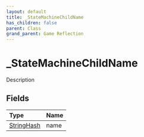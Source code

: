 ```yaml
---
layout: default
title: _StateMachineChildName
has_children: false
parent: Class
grand_parent: Game Reflection
---
```

# _StateMachineChildName
Description 

## Fields

| Type | Name |
|:----------|:--------------|
| [StringHash](/riftbreaker-wiki/docs/game-reflection/classes/string_hash/) | name |

